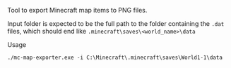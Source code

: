 Tool to export Minecraft map items to PNG files.

Input folder is expected to be the full path to the folder containing the `.dat` files, which should end like `.minecraft\saves\<world_name>\data` 

Usage
```
./mc-map-exporter.exe -i C:\Minecraft\.minecraft\saves\World1-1\data
```